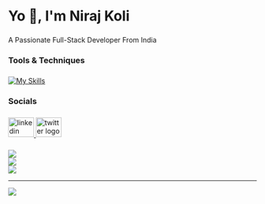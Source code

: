 <h1 align="left">Yo 👋, I'm Niraj Koli</h1>

###

<p align="left">A Passionate Full-Stack Developer From India</p>

###

<h3 align="left">Tools & Techniques</h3>

###

[![My Skills](https://skillicons.dev/icons?i=bootstrap,css,django,express,github,html,js,jquery,mongodb,mysql,nodejs,py,react,tailwind,vscode)](https://skillicons.dev)

###

<h3 align="left">Socials</h3>

###

<div align="left">
  <a href="https://www.linkedin.com/in/niraj-koli-a93724201/" target="_blank">
    <img src="https://raw.githubusercontent.com/maurodesouza/profile-readme-generator/master/src/assets/icons/social/linkedin/default.svg" width="52" height="40" alt="linkedin logo"  />
  </a>
  <a href="https://twitter.com/iNirajKoli" target="_blank">
    <img src="https://raw.githubusercontent.com/maurodesouza/profile-readme-generator/master/src/assets/icons/social/twitter/default.svg" width="52" height="40" alt="twitter logo"  />
  </a>
</div>

###

![](https://github-readme-stats.vercel.app/api?username=Niraj-Koli&theme=radical&hide_border=false&include_all_commits=true&count_private=false)<br/>
![](https://github-readme-streak-stats.herokuapp.com/?user=Niraj-Koli&theme=radical&hide_border=false)<br/>
![](https://github-readme-stats.vercel.app/api/top-langs/?username=Niraj-Koli&theme=radical&hide_border=false&include_all_commits=true&count_private=false&layout=compact)

---
[![](https://visitcount.itsvg.in/api?id=Niraj-Koli&icon=0&color=0)](https://visitcount.itsvg.in)

<!-- Proudly created with GPRM ( https://gprm.itsvg.in ) -->

###

